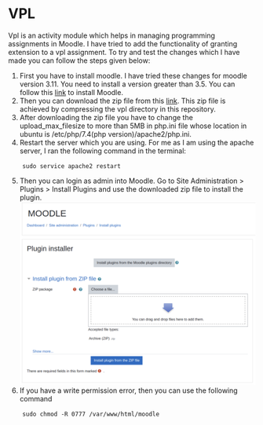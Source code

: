 # VPL
Vpl is an activity module which helps in managing programming assignments in Moodle. I have tried to add the functionality of granting extension to  a vpl assignment. To try and test the changes which I have made you can follow the steps given below:
1. First you have to install moodle. I have tried these changes for moodle version 3.11. You need to install a version greater than 3.5. You can follow this [link](https://docs.moodle.org/400/en/Step-by-step_Installation_Guide_for_Ubuntu) to install Moodle.
2. Then you can download the zip file from this [link](https://drive.google.com/file/d/1znAP1K1fgBIFrH_1tlg2G2WATSHAoGAh/view?usp=sharing). This zip file is achieved by compressing the vpl directory in this repository.
3. After downloading the zip file you have to change the upload_max_filesize to more than 5MB in php.ini file whose location in ubuntu is /etc/php/7.4(php version)/apache2/php.ini. 
4. Restart the server which you are using. For me as I am using the apache server, I ran the following command in the terminal:
```
    sudo service apache2 restart
```  
5. Then you can login as admin into Moodle. Go to Site Administration > Plugins > Install Plugins and use the downloaded zip file to install the plugin.
![This is an image](/images/plugininstaller.png)
6. If you have a write permission error, then you can use the following command 
```
    sudo chmod -R 0777 /var/www/html/moodle

 ```